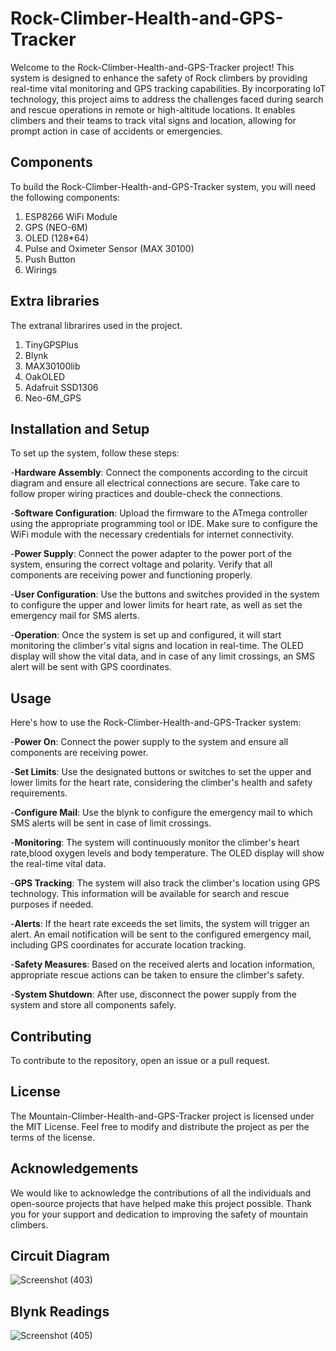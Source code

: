 # Rock-Climber-Health-and-GPS-Tracker

Welcome to the Rock-Climber-Health-and-GPS-Tracker project! This system is designed to enhance the safety of Rock climbers by providing real-time vital monitoring and GPS tracking capabilities. By incorporating IoT technology, this project aims to address the challenges faced during search and rescue operations in remote or high-altitude locations. It enables climbers and their teams to track vital signs and location, allowing for prompt action in case of accidents or emergencies.

## Components
To build the Rock-Climber-Health-and-GPS-Tracker system, you will need the following components:

1. ESP8266 WiFi Module
2. GPS (NEO-6M)
3. OLED (128*64)
4. Pulse and Oximeter Sensor (MAX 30100)
5. Push Button
6. Wirings

## Extra libraries
The extranal librarires used in the project.
1. TinyGPSPlus
2. Blynk
3. MAX30100lib
4. OakOLED
5. Adafruit SSD1306
6. Neo-6M_GPS



## Installation and Setup

To set up the system, follow these steps:

-**Hardware Assembly**: Connect the components according to the circuit diagram and ensure all electrical connections are secure. Take care to follow proper wiring practices and double-check the connections.

-**Software Configuration**: Upload the firmware to the ATmega controller using the appropriate programming tool or IDE. Make sure to configure the WiFi module with the necessary credentials for internet connectivity.

-**Power Supply**: Connect the power adapter to the power port of the system, ensuring the correct voltage and polarity. Verify that all components are receiving power and functioning properly.

-**User Configuration**: Use the buttons and switches provided in the system to configure the upper and lower limits for heart rate, as well as set the emergency mail for SMS alerts.

-**Operation**: Once the system is set up and configured, it will start monitoring the climber's vital signs and location in real-time. The OLED display will show the vital data, and in case of any limit crossings, an SMS alert will be sent with GPS coordinates.

## Usage
Here's how to use the Rock-Climber-Health-and-GPS-Tracker system:

-**Power On**: Connect the power supply to the system and ensure all components are receiving power.

-**Set Limits**: Use the designated buttons or switches to set the upper and lower limits for the heart rate, considering the climber's health and safety requirements.

-**Configure Mail**: Use the blynk to configure the emergency mail to which SMS alerts will be sent in case of limit crossings.

-**Monitoring**: The system will continuously monitor the climber's heart rate,blood oxygen levels and body temperature. The OLED display will show the real-time vital data.

-**GPS Tracking**: The system will also track the climber's location using GPS technology. This information will be available for search and rescue purposes if needed.

-**Alerts**: If the heart rate exceeds the set limits, the system will trigger an alert. An email notification will be sent to the configured emergency mail, including GPS coordinates for accurate location tracking.

-**Safety Measures**: Based on the received alerts and location information, appropriate rescue actions can be taken to ensure the climber's safety.

-**System Shutdown**: After use, disconnect the power supply from the system and store all components safely.



## Contributing
To contribute to the repository, open an issue or a pull request.

## License
The  Mountain-Climber-Health-and-GPS-Tracker project is licensed under the MIT License. Feel free to modify and distribute the project as per the terms of the license.

## Acknowledgements
We would like to acknowledge the contributions of all the individuals and open-source projects that have helped make this project possible. Thank you for your support and dedication to improving the safety of mountain climbers.


## Circuit Diagram

![Screenshot (403)](https://github.com/PrachiPandey19/Mountain-Climber-Health-and-GPS-Tracker/assets/118668465/85835fa0-86b7-4cb1-89c8-636ef88a543c)

## Blynk Readings

![Screenshot (405)](https://github.com/PrachiPandey19/Mountain-Climber-Health-and-GPS-Tracker/assets/118668465/0a020e0c-8028-4a68-8900-75c462a8d7ab)
